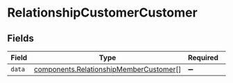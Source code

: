 # RelationshipCustomerCustomer


## Fields

| Field                                                                                                   | Type                                                                                                    | Required                                                                                                | Description                                                                                             |
| ------------------------------------------------------------------------------------------------------- | ------------------------------------------------------------------------------------------------------- | ------------------------------------------------------------------------------------------------------- | ------------------------------------------------------------------------------------------------------- |
| `data`                                                                                                  | [components.RelationshipMemberCustomer](../../../sdk/models/components/relationshipmembercustomer.md)[] | :heavy_minus_sign:                                                                                      | N/A                                                                                                     |